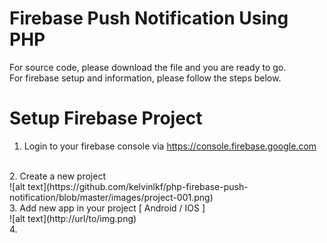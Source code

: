 # Firebase Push Notification Using PHP

For source code, please download the file and you are ready to go.
<br>
For firebase setup and information, please follow the steps below.


# Setup Firebase Project

1. Login to your firebase console via https://console.firebase.google.com
<br>
2. Create a new project
<br>
![alt text](https://github.com/kelvinlkf/php-firebase-push-notification/blob/master/images/project-001.png)
<br>
3. Add new app in your project [ Android / IOS ]
<br>
![alt text](http://url/to/img.png)
<br>
4. 
<br>
